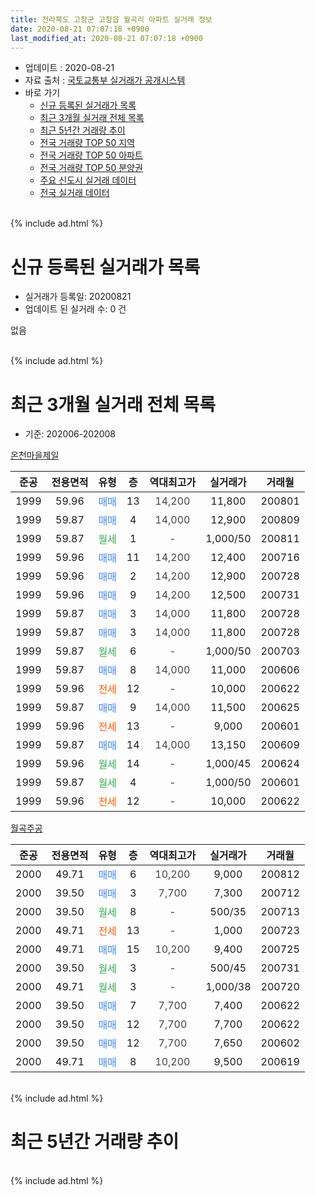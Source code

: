 ```yaml
---
title: 전라북도 고창군 고창읍 월곡리 아파트 실거래 정보
date: 2020-08-21 07:07:18 +0900
last_modified_at: 2020-08-21 07:07:18 +0900
---
```


* 업데이트 : 2020-08-21
* 자료 출처 : [국토교통부 실거래가 공개시스템](http://rt.molit.go.kr)
* 바로 가기
    * [신규 등록된 실거래가 목록](#신규-등록된-실거래가-목록)
    * [최근 3개월 실거래 전체 목록](#최근-3개월-실거래-전체-목록)
    * [최근 5년간 거래량 추이](#최근-5년간-거래량-추이)
    * [전국 거래량 TOP 50 지역](https://inasie.github.io/apt-trade-info/최근-3개월-전국에서-가장-거래가-많이-발생한-지역)
    * [전국 거래량 TOP 50 아파트](https://inasie.github.io/apt-trade-info/최근-3개월-전국에서-가장-거래가-많이-발생한-아파트)
    * [전국 거래량 TOP 50 분양권](https://inasie.github.io/apt-trade-info/최근-3개월-전국에서-가장-거래가-많이-발생한-분양권)
    * [주요 신도시 실거래 데이터](https://inasie.github.io/apt-trade-info/주요-신도시)
    * [전국 실거래 데이터](https://inasie.github.io/apt-trade-info/전국)
<br>
{% include ad.html %}
<br>

# 신규 등록된 실거래가 목록
* 실거래가 등록일: 20200821
* 업데이트 된 실거래 수: 0 건

없음

<br>
{% include ad.html %}
<br>

# 최근 3개월 실거래 전체 목록
* 기준: 202006-202008


[온천마을제일](https://search.naver.com/search.naver?query=%EC%A0%84%EB%9D%BC%EB%B6%81%EB%8F%84+%EA%B3%A0%EC%B0%BD%EA%B5%B0+%EA%B3%A0%EC%B0%BD%EC%9D%8D+%EC%9B%94%EA%B3%A1%EB%A6%AC+%EC%98%A8%EC%B2%9C%EB%A7%88%EC%9D%84%EC%A0%9C%EC%9D%BC)

|준공|전용면적|유형|층|역대최고가|실거래가|거래월|
|:---:|:---:|:---:|:---:|:---:|:---:|:---:|
|1999|59.96|<span style="color:#4285f3">매매</span>|13|<span style="color:#444444">14,200</span>|11,800|200801|
|1999|59.87|<span style="color:#4285f3">매매</span>|4|<span style="color:#444444">14,000</span>|12,900|200809|
|1999|59.87|<span style="color:#34a853">월세</span>|1|<span style="color:#444444">-</span>|1,000/50|200811|
|1999|59.96|<span style="color:#4285f3">매매</span>|11|<span style="color:#444444">14,200</span>|12,400|200716|
|1999|59.96|<span style="color:#4285f3">매매</span>|2|<span style="color:#444444">14,200</span>|12,900|200728|
|1999|59.96|<span style="color:#4285f3">매매</span>|9|<span style="color:#444444">14,200</span>|12,500|200731|
|1999|59.87|<span style="color:#4285f3">매매</span>|3|<span style="color:#444444">14,000</span>|11,800|200728|
|1999|59.87|<span style="color:#4285f3">매매</span>|3|<span style="color:#444444">14,000</span>|11,800|200728|
|1999|59.87|<span style="color:#34a853">월세</span>|6|<span style="color:#444444">-</span>|1,000/50|200703|
|1999|59.87|<span style="color:#4285f3">매매</span>|8|<span style="color:#444444">14,000</span>|11,000|200606|
|1999|59.96|<span style="color:#ff5a00">전세</span>|12|<span style="color:#444444">-</span>|10,000|200622|
|1999|59.87|<span style="color:#4285f3">매매</span>|9|<span style="color:#444444">14,000</span>|11,500|200625|
|1999|59.96|<span style="color:#ff5a00">전세</span>|13|<span style="color:#444444">-</span>|9,000|200601|
|1999|59.87|<span style="color:#4285f3">매매</span>|14|<span style="color:#444444">14,000</span>|13,150|200609|
|1999|59.96|<span style="color:#34a853">월세</span>|14|<span style="color:#444444">-</span>|1,000/45|200624|
|1999|59.87|<span style="color:#34a853">월세</span>|4|<span style="color:#444444">-</span>|1,000/50|200601|
|1999|59.96|<span style="color:#ff5a00">전세</span>|12|<span style="color:#444444">-</span>|10,000|200622|

[월곡주공](https://search.naver.com/search.naver?query=%EC%A0%84%EB%9D%BC%EB%B6%81%EB%8F%84+%EA%B3%A0%EC%B0%BD%EA%B5%B0+%EA%B3%A0%EC%B0%BD%EC%9D%8D+%EC%9B%94%EA%B3%A1%EB%A6%AC+%EC%9B%94%EA%B3%A1%EC%A3%BC%EA%B3%B5)

|준공|전용면적|유형|층|역대최고가|실거래가|거래월|
|:---:|:---:|:---:|:---:|:---:|:---:|:---:|
|2000|49.71|<span style="color:#4285f3">매매</span>|6|<span style="color:#444444">10,200</span>|9,000|200812|
|2000|39.50|<span style="color:#4285f3">매매</span>|3|<span style="color:#444444">7,700</span>|7,300|200712|
|2000|39.50|<span style="color:#34a853">월세</span>|8|<span style="color:#444444">-</span>|500/35|200713|
|2000|49.71|<span style="color:#ff5a00">전세</span>|13|<span style="color:#444444">-</span>|1,000|200723|
|2000|49.71|<span style="color:#4285f3">매매</span>|15|<span style="color:#444444">10,200</span>|9,400|200725|
|2000|39.50|<span style="color:#34a853">월세</span>|3|<span style="color:#444444">-</span>|500/45|200731|
|2000|49.71|<span style="color:#34a853">월세</span>|3|<span style="color:#444444">-</span>|1,000/38|200720|
|2000|39.50|<span style="color:#4285f3">매매</span>|7|<span style="color:#444444">7,700</span>|7,400|200622|
|2000|39.50|<span style="color:#4285f3">매매</span>|12|<span style="color:#444444">7,700</span>|7,700|200622|
|2000|39.50|<span style="color:#4285f3">매매</span>|12|<span style="color:#444444">7,700</span>|7,650|200602|
|2000|49.71|<span style="color:#4285f3">매매</span>|8|<span style="color:#444444">10,200</span>|9,500|200619|


<br>
{% include ad.html %}
<br>

# 최근 5년간 거래량 추이


<div style="width:100%;">
    <canvas id="deal_progress" height="200"></canvas>
</div>

<script>
new Chart(document.getElementById("deal_progress"), {
    type: 'line',
    data: {
        labels: ['201508','201509','201510','201511','201512','201601','201602','201603','201604','201605','201606','201607','201608','201609','201610','201611','201612','201701','201702','201703','201704','201705','201706','201707','201708','201709','201710','201711','201712','201801','201802','201803','201804','201805','201806','201807','201808','201809','201810','201811','201812','201901','201902','201903','201904','201905','201906','201907','201908','201909','201910','201911','201912','202001','202002','202003','202004','202005','202006','202007','202008'],
        datasets: [{
            label: '매매',
            pointRadius: 1,
            data: [3, 6, 2, 3, 6, 8, 6, 4, 8, 4, 3, 6, 7, 4, 14, 10, 6, 2, 10, 11, 10, 10, 10, 13, 11, 6, 8, 6, 4, 8, 12, 5, 5, 8, 5, 10, 4, 6, 6, 6, 5, 8, 5, 6, 10, 6, 5, 8, 7, 6, 8, 10, 8, 8, 9, 12, 10, 7, 7, 7, 3],
            borderColor: "rgba(255, 201, 14, 1)",
            backgroundColor: "rgba(255, 201, 14, 0.5)",
            fill: false,
            lineTension: 0
        },{
            label: '전월세',
            pointRadius: 1,
            data: [2, 2, 0, 1, 2, 5, 0, 2, 3, 6, 1, 1, 2, 2, 2, 2, 4, 1, 4, 5, 4, 2, 1, 4, 0, 2, 1, 2, 2, 3, 4, 2, 1, 1, 3, 1, 1, 2, 2, 2, 3, 3, 1, 7, 1, 1, 0, 3, 0, 1, 1, 3, 1, 2, 2, 4, 4, 6, 5, 5, 1],
            borderColor: "rgba(0, 141, 185, 1)",
            backgroundColor: "rgba(0, 141, 185, 0.5)",
            fill: false,
            lineTension: 0
        }
        ]
    },
    options: {
        responsive: true,
        title: {
            display: false
        },
        tooltips: {
            mode: 'index',
            intersect: false
        },
        hover: {
            mode: 'nearest',
            intersect: true
        },
        scales: {
            xAxes: [{
                display: true,
                scaleLabel: {
                    display: true,
                    labelString: '년/월'
                }
            }],
            yAxes: [{
                display: true,
                ticks: {
                    suggestedMin: 0,
                },
                scaleLabel: {
                    display: true,
                    labelString: '실거래 수'
                }
            }]
        }
    }
});

</script>


<br>
{% include ad.html %}
<br>

